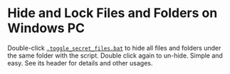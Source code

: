 # Hide and Lock Files and Folders on Windows PC

Double-click [`.toggle_secret_files.bat`](windows_batch_script/.toggle_secret_files.bat) to hide all files and folders under the same folder with the script. Double click again to un-hide. Simple and easy. See its header for details and other usages.
